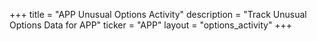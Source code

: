 +++
title = "APP Unusual Options Activity"
description = "Track Unusual Options Data for APP"
ticker = "APP"
layout = "options_activity"
+++

